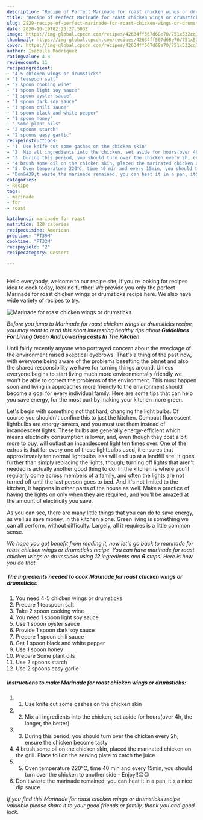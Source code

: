 ```yaml
---
description: "Recipe of Perfect Marinade for roast chicken wings or drumsticks"
title: "Recipe of Perfect Marinade for roast chicken wings or drumsticks"
slug: 2829-recipe-of-perfect-marinade-for-roast-chicken-wings-or-drumsticks
date: 2020-10-19T02:23:27.503Z
image: https://img-global.cpcdn.com/recipes/42634ff567d68e70/751x532cq70/marinade-for-roast-chicken-wings-or-drumsticks-recipe-main-photo.jpg
thumbnail: https://img-global.cpcdn.com/recipes/42634ff567d68e70/751x532cq70/marinade-for-roast-chicken-wings-or-drumsticks-recipe-main-photo.jpg
cover: https://img-global.cpcdn.com/recipes/42634ff567d68e70/751x532cq70/marinade-for-roast-chicken-wings-or-drumsticks-recipe-main-photo.jpg
author: Isabelle Rodriquez
ratingvalue: 4.3
reviewcount: 11
recipeingredient:
- "4-5 chicken wings or drumsticks"
- "1 teaspoon salt"
- "2 spoon cooking wine"
- "1 spoon light soy sauce"
- "1 spoon oyster sauce"
- "1 spoon dark soy sauce"
- "1 spoon chili sauce"
- "1 spoon black and white pepper"
- "1 spoon honey"
- " Some plant oils"
- "2 spoons starch"
- "2 spoons easy garlic"
recipeinstructions:
- "1. Use knife cut some gashes on the chicken skin"
- "2. Mix all ingredients into the chicken, set aside for hours(over 4h, the longer, the better)"
- "3. During this period, you should turn over the chicken every 2h, ensure the chicken become tasty"
- "4 brush some oil on the chicken skin, placed the marinated chicken on the grill. Place foil on the serving plate to catch the juice"
- "5. Oven temperature 220℃, time 40 min and every 15min, you should turn over the chicken to another side Enjoy!!😍😍"
- "Don&#39;t waste the marinade remained, you can heat it in a pan, it&#39;s a nice dip sauce"
categories:
- Recipe
tags:
- marinade
- for
- roast

katakunci: marinade for roast 
nutrition: 128 calories
recipecuisine: American
preptime: "PT39M"
cooktime: "PT32M"
recipeyield: "2"
recipecategory: Dessert

---
```

<br>
Hello everybody, welcome to our recipe site, If you're looking for recipes idea to cook today, look no further! We provide you only the perfect Marinade for roast chicken wings or drumsticks recipe here. We also have wide variety of recipes to try.
<br>


![Marinade for roast chicken wings or drumsticks](https://img-global.cpcdn.com/recipes/42634ff567d68e70/751x532cq70/marinade-for-roast-chicken-wings-or-drumsticks-recipe-main-photo.jpg)

<i>Before you jump to Marinade for roast chicken wings or drumsticks recipe, you may want to read this short interesting healthy tips about 
<strong>Guidelines For Living Green And Lowering costs In The Kitchen</strong>.</i>
</br>

Until fairly recently anyone who portrayed concern about the wreckage of the environment raised skeptical eyebrows. That's a thing of the past now, with everyone being aware of the problems besetting the planet and also the shared responsibility we have for turning things around. Unless everyone begins to start living much more environmentally friendly we won't be able to correct the problems of the environment. This must happen soon and living in approaches more friendly to the environment should become a goal for every individual family. Here are some tips that can help you save energy, for the most part by making your kitchen more green.

Let's begin with something not that hard, changing the light bulbs. Of course you shouldn't confine this to just the kitchen. Compact fluorescent lightbulbs are energy-savers, and you must use them instead of incandescent lights. These bulbs are generally energy-efficient which means electricity consumption is lower, and, even though they cost a bit more to buy, will outlast an incandescent light ten times over. One of the extras is that for every one of these lightbulbs used, it ensures that approximately ten normal lightbulbs less will end up at a landfill site. It goes further than simply replacing the lights, though; turning off lights that aren't needed is actually another good thing to do. In the kitchen is where you'll regularly come across members of a family, and often the lights are not turned off until the last person goes to bed. And it's not limited to the kitchen, it happens in other parts of the house as well. Make a practice of having the lights on only when they are required, and you'll be amazed at the amount of electricity you save.

As you can see, there are many little things that you can do to save energy, as well as save money, in the kitchen alone. Green living is something we can all perform, without difficulty. Largely, all it requires is a little common sense.


<i>We hope you got benefit from reading it, now let's go back to marinade for roast chicken wings or drumsticks recipe. You can have marinade for roast chicken wings or drumsticks using <strong>12</strong> ingredients and <strong>6</strong> steps. Here is how you do that.
</i>

##### The ingredients needed to cook Marinade for roast chicken wings or drumsticks:

1. You need 4-5 chicken wings or drumsticks
1. Prepare 1 teaspoon salt
1. Take 2 spoon cooking wine
1. You need 1 spoon light soy sauce
1. Use 1 spoon oyster sauce
1. Provide 1 spoon dark soy sauce
1. Prepare 1 spoon chili sauce
1. Get 1 spoon black and white pepper
1. Use 1 spoon honey
1. Prepare  Some plant oils
1. Use 2 spoons starch
1. Use 2 spoons easy garlic


##### Instructions to make Marinade for roast chicken wings or drumsticks:

1. 1. Use knife cut some gashes on the chicken skin
1. 2. Mix all ingredients into the chicken, set aside for hours(over 4h, the longer, the better)
1. 3. During this period, you should turn over the chicken every 2h, ensure the chicken become tasty
1. 4 brush some oil on the chicken skin, placed the marinated chicken on the grill. Place foil on the serving plate to catch the juice
1. 5. Oven temperature 220℃, time 40 min and every 15min, you should turn over the chicken to another side - Enjoy!!😍😍
1. Don&#39;t waste the marinade remained, you can heat it in a pan, it&#39;s a nice dip sauce


<i>If you find this Marinade for roast chicken wings or drumsticks recipe valuable please share it to your good friends or family, thank you and good luck.</i>
